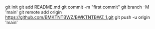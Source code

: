 git init
git add README.md
git commit -m "first commit"
git branch -M 'main'
git remote add origin https://github.com/BMKTNTBWZ/BWKTNTBWZ_1.git
git push -u origin 'main'